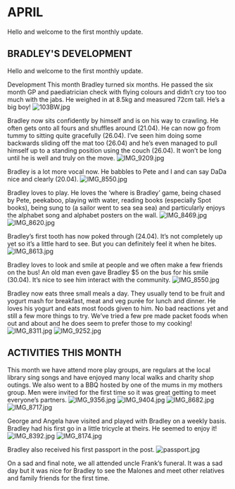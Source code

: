 # APRIL

Hello and welcome to the first monthly update. 

## BRADLEY'S DEVELOPMENT
Hello and welcome to the first monthly update. 

Development
This month Bradley turned six months. He passed the six month GP and paediatrician check with flying colours and didn’t cry too too much with the jabs. He weighed in at 8.5kg and measured 72cm tall. He’s a big boy! 
![103BW.jpg](103BW.jpg "103BW.jpg")

Bradley now sits confidently by himself and is on his way to crawling. He often gets onto all fours and shuffles around (21.04). He can now go from tummy to sitting quite gracefully (26.04). I’ve seen him doing some backwards sliding off the mat too (26.04) and he’s even managed to pull himself up to a standing position using the couch (26.04). It won’t be long until he is well and truly on the move.
![IMG_9209.jpg](IMG_9209.jpg "IMG_9209.jpg")

Bradley is a lot more vocal now. He babbles to Pete and I and can say DaDa nice and clearly (20.04). 
![IMG_8550.jpg](IMG_8550.jpg "IMG_8550.jpg")

Bradley loves to play. He loves the ‘where is Bradley’ game, being chased by Pete, peekaboo, playing with water, reading books (especially Spot books), being sung to (a sailor went to sea sea sea) and particularly enjoys the alphabet song and alphabet posters on the wall.
![IMG_8469.jpg](IMG_8469.jpg "IMG_8469.jpg")
![IMG_8620.jpg](IMG_8620.jpg "IMG_8620.jpg")

Bradley’s first tooth has now poked through (24.04). It’s not completely up yet so it’s a little hard to see. But you can definitely feel it when he bites. 
![IMG_8613.jpg](IMG_8613.jpg "IMG_8613.jpg")

Bradley loves to look and smile at people and we often make a few friends on the bus! An old man even gave Bradley $5 on the bus for his smile (30.04). It’s nice to see him interact with the community.
![IMG_8550.jpg](IMG_8550.jpg "IMG_8550.jpg")

Bradley now eats three small meals a day. They usually tend to be fruit and yogurt mash for breakfast, meat and veg purée for lunch and dinner. He loves his yogurt and eats most foods given to him. No bad reactions yet and still a few more things to try. We’ve tried a few pre made packet foods when out and about and he does seem to prefer those to my cooking! 
![IMG_8311.jpg](IMG_8311.jpg "IMG_8311.jpg")
![IMG_9252.jpg](IMG_9252.jpg "IMG_9252.jpg")

## ACTIVITIES THIS MONTH
This month we have attend more play groups, are regulars at the local library sing songs and have enjoyed many local walks and charity shop outings. We also went to a BBQ hosted by one of the mums in my mothers group. Men were invited for the first time so it was great getting to meet everyone’s partners. 
![IMG_9356.jpg](IMG_9356.jpg "IMG_9356.jpg")
![IMG_9404.jpg](IMG_9404.jpg "IMG_9404.jpg")
![IMG_8682.jpg](IMG_8682.jpg "IMG_8682.jpg")
![IMG_8717.jpg](IMG_8717.jpg "IMG_8717.jpg")

George and Angela have visited and played with Bradley on a weekly basis. Bradley had his first go in a little tricycle at theirs. He seemed to enjoy it! 
![IMG_8392.jpg](IMG_8392.jpg "IMG_8392.jpg")
![IMG_8174.jpg](IMG_8174.jpg "IMG_8174.jpg")

Bradley also received his first passport in the post. 
![passport.jpg](passport.jpg "passport.jpg")

On a sad and final note, we all attended uncle Frank’s funeral. It was a sad day but it was nice for Bradley to see the Malones and meet other relatives and family friends for the first time.
